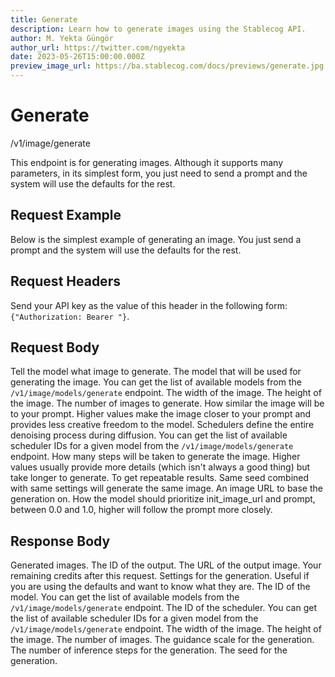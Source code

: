 ```yaml
---
title: Generate
description: Learn how to generate images using the Stablecog API.
author: M. Yekta Güngör
author_url: https://twitter.com/ngyekta
date: 2023-05-26T15:00:00.000Z
preview_image_url: https://ba.stablecog.com/docs/previews/generate.jpg
---
```


<script>
	import TypescriptRequest from './request/typescript.md';
	import PythonRequest from './request/python.md';
	import CurlRequest from './request/curl.md';
	import Response from './request/response.md';
	import Tabs from '$components/docs/tabs/Tabs.svelte';
	import Tab from '$components/docs/tabs/Tab.svelte';
	import RequestLine from '$components/docs/RequestLine.svelte';
	import Spacer from '$components/docs/Spacer.svelte';
	import Property from '$components/docs/Property.svelte';
	import Expandible from '$components/docs/Expandible.svelte';
	import Code from '$components/docs/Code.svelte';
	import CollapsibleJSON from '$components/docs/collapsibleJSON/CollapsibleJSON.svelte';
	import response from '$md/docs/v1/api-reference/image/generate/request/response.json';
</script>

# Generate

<RequestLine method='POST'>
	/v1/image/generate
</RequestLine>

This endpoint is for generating images. Although it supports many parameters, in its simplest form, you just need to send a prompt and the system will use the defaults for the rest.

## Request Example

Below is the simplest example of generating an image. You just send a prompt and the system will use the defaults for the rest.

<Tabs>
	<Tab value="cURL">
		<CurlRequest />
	</Tab>
	<Tab value="Typescript">
		<TypescriptRequest />
	</Tab>
	<Tab value="Python">
		<PythonRequest />
	</Tab>
</Tabs>

<CollapsibleJSON json={response} title="Response" />

<Spacer/>

## Request Headers

<Property name="Authorization" required type="string">
	Send your API key as the value of this header in the following form:<br>
	<Code>{"Authorization: Bearer <YOUR_STABLECOG_API_KEY>"}</Code>.
</Property>

<Spacer/>

## Request Body

<Property name="prompt" required type="string">
	Tell the model what image to generate.
</Property>
<Property name="model_id" type="TGenerationModelID" typeModifier="enum">
	The model that will be used for generating the image.
  <Expandible title="TGenerationModelID" yPadding>
		You can get the list of available models from the <Code href='/docs/v1/api-reference/image/models/generate'>/v1/image/models/generate</Code> endpoint.
	</Expandible>
</Property>
<Property name="width" type="int">
	The width of the image.
</Property>
<Property name="height" type="int">
	The height of the image.
</Property>
<Property name="num_outputs" type="int">
	The number of images to generate.
</Property>
<Property name="guidance_scale" type="float">
	How similar the image will be to your prompt. Higher values make the image closer to your prompt and provides less creative freedom to the model.
</Property>
<Property name="scheduler_id" type="TGenerationSchedulerID" typeModifier="enum">
	Schedulers define the entire denoising process during diffusion.
	<Expandible title="TGenerationSchedulerID" yPadding>
		You can get the list of available scheduler IDs for a given model from the <Code href='/docs/v1/api-reference/image/models/generate'>/v1/image/models/generate</Code> endpoint.
	</Expandible>
</Property>
<Property name="inference_steps" type="int">
	How many steps will be taken to generate the image. Higher values usually provide more details (which isn't always a good thing) but take longer to generate.
</Property>
<Property name="seed" type="int">
	To get repeatable results. Same seed combined with same settings will generate the same image.
</Property>
<Property name="init_image_url" type="string">
	An image URL to base the generation on.
</Property>
<Property name="prompt_strength" type="float">
	How the model should prioritize init_image_url and prompt, between 0.0 and 1.0, higher will follow the prompt more closely.
</Property>

<Spacer/>

## Response Body

<Property name="outputs" type="TOutput" typeModifier="array">
	Generated images.
	<Expandible title="TOutput" >
		<Property name="id" type="string">
			The ID of the output.
		</Property>
		<Property name="url" type="string">
			The URL of the output image.
		</Property>
	</Expandible>
</Property>
<Property name="remaining_credits" type="float">
	Your remaining credits after this request.
</Property>
<Property name="settings" type="TGenerationSettings" typeModifier="object">
	Settings for the generation. Useful if you are using the defaults and want to know what they are.
	<Expandible title="TGenerationSettings" >
		<Property name="model_id" type="TGenerationModelID" typeModifier="enum">
			The ID of the model.
			<Expandible title="TGenerationModelID" yPadding>
				You can get the list of available models from the <Code href='/docs/v1/api-reference/image/models/generate'>/v1/image/models/generate</Code> endpoint.
			</Expandible>
		</Property>
		<Property name="scheduler_id" type="TGenerationSchedulerID" typeModifier="enum">
			The ID of the scheduler.
			<Expandible title="TGenerationSchedulerID" yPadding>
				You can get the list of available scheduler IDs for a given model from the <Code href='/docs/v1/api-reference/image/models/generate'>/v1/image/models/generate</Code> endpoint.
			</Expandible>
		</Property>
		<Property name="width" type="int">
			The width of the image.
		</Property>
		<Property name="height" type="int">
			The height of the image.
		</Property>
		<Property name="num_outputs" type="int">
			The number of images.
		</Property>
		<Property name="guidance_scale" type="float">
			The guidance scale for the generation.
		</Property>
		<Property name="inference_steps" type="int">
			The number of inference steps for the generation.
		</Property>
		<Property name="seed" type="int">
			The seed for the generation.
		</Property>
	</Expandible>
</Property>
